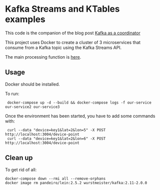 # Kafka Streams and KTables examples

This code is the companion of the blog post [Kafka as a coordinator](http://danlebrero.com/)

This project uses Docker to create a cluster of 3 microservices that consume from a Kafka topic using the
Kafka Streams API.

The main processing function is [here](our-service/src/our_service/device_tracker.clj#L93).

## Usage

Docker should be installed.

To run:

     docker-compose up -d --build && docker-compose logs -f our-service our-service2 our-service3
     
Once the environment has been started, you have to add some commands with:

     curl --data "device=key1&lat=2&lon=5" -X POST http://localhost:3004/device-point
     curl --data "device=key1&lat=2&lon=6" -X POST http://localhost:3004/device-point

## Clean up

To get rid of all:

    docker-compose down --rmi all --remove-orphans
    docker image rm pandeiro/lein:2.5.2 wurstmeister/kafka:2.11-2.0.0
    
